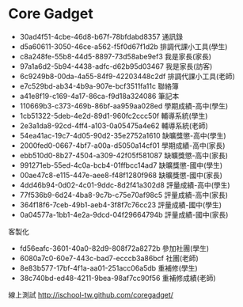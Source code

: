Core Gadget
===========

* 30ad4f51-4cbe-46d8-b67f-78bfdabd8357 通訊錄
* d5a60611-3050-46ce-a562-f5f0d67f1d2b 排調代課小工具(學生)
* c8a248fe-55b8-44d5-8897-73d58abe9ef3 我是家長(家長)
* 97a1a6d2-5b94-4438-adfc-d62b95d03467 我是家長(訪客)
* 6c9249b8-00da-4a55-84f9-42203448c2df 排調代課小工具(老師)
* e7c529bd-ab34-4b9a-907e-bcf3511fa11c 聯絡簿
* a41e8f19-c169-4a17-86ca-f9d18a324086 筆記本
* 110669b3-c373-469b-86bf-aa959aa028ed 學期成績-高中(學生)
* 1cb51322-5deb-4e2d-89d1-960fc2ccc50f 輔導系統(學生)
* 2e3a1da8-92cd-4ff4-a103-0a05475a4e62 輔導系統(老師)
* 54ea41ac-19c7-4d05-90d2-35e2752a1610 缺曠獎懲-高中(學生)
* 2000fed0-0667-4bf7-a00a-d5050a14cf01 學期成績-高中(家長)
* ebb510d0-8b27-4504-a309-42f05f581087 缺曠獎懲-高中(家長)
* 991271eb-55ed-4c0a-bcb4-01ffbcc14ad7 缺曠獎懲-國中(學生)
* 00ae47c8-e115-447e-aee8-f48f1280f968 缺曠獎懲-國中(家長)
* 4dd46b94-0d02-4c01-9ddc-8d2f41a302d8 評量成績-高中(學生)
* 77f536b9-6d24-4ba8-9c7b-c75e70af98c5 評量成績-高中(家長)
* 364f18f6-7ceb-49b1-aeb4-3f8f7c76cc23 評量成績-國中(學生)
* 0a04577a-1bb1-4e2a-9dcd-04f29664794b 評量成績-國中(家長)

客製化

* fd56eafc-3601-40a0-82d9-808f72a8272b 參加社團(學生)
* 6080a7c0-60e7-443c-bad7-ecccb3a86bcf 社團(老師)
* 8e83b577-17bf-4f1a-aa01-251acc06a5db 重補修(學生)
* 38c740bd-ed48-4211-9bea-98af7cc90f56 重補修成績(老師)

線上測試
http://ischool-tw.github.com/coregadget/